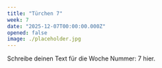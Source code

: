 ```yaml
---
title: "Türchen 7"
week: 7
date: "2025-12-07T00:00:00.000Z"
opened: false
image: ./placeholder.jpg
---
```


Schreibe deinen Text für die Woche Nummer: 7 hier.
